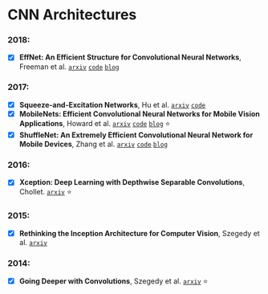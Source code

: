 # CNN Architectures

### 2018:

- [X] **EffNet: An Efficient Structure for Convolutional Neural Networks**, Freeman et al.
[`arxiv`](https://arxiv.org/abs/1801.06434) [`code`](https://github.com/arthurdouillard/keras-effnet)
[`blog`](https://arthurdouillard.com/2018/05/18/small-but-powerful-cnn/)

### 2017:

- [X] **Squeeze-and-Excitation Networks**, Hu et al. [`arxiv`](https://arxiv.org/abs/1709.01507)
[`code`](https://github.com/arthurdouillard/keras-squeeze_and_excitation_network)
- [X] **MobileNets: Efficient Convolutional Neural Networks for Mobile Vision Applications**, Howard et al.
[`arxiv`](https://arxiv.org/abs/1704.04861) [`code`](https://github.com/arthurdouillard/keras-mobilenet)
[`blog`](https://arthurdouillard.com/2018/05/18/small-but-powerful-cnn/) :star:
- [X] **ShuffleNet: An Extremely Efficient Convolutional Neural Network for Mobile Devices**, Zhang et al.
[`arxiv`](https://arxiv.org/abs/1707.01083) [`code`](https://github.com/arthurdouillard/keras-shufflenet)
[`blog`](https://arthurdouillard.com/2018/05/18/small-but-powerful-cnn/)

### 2016:

- [X] **Xception: Deep Learning with Depthwise Separable Convolutions**, Chollet.
[`arxiv`](https://arxiv.org/abs/1610.02357) :star:

### 2015:

- [X] **Rethinking the Inception Architecture for Computer Vision**, Szegedy et al.
[`arxiv`](https://arxiv.org/abs/1512.00567)

### 2014:

- [X] **Going Deeper with Convolutions**, Szegedy et al. [`arxiv`](https://arxiv.org/abs/1409.4842) :star:

